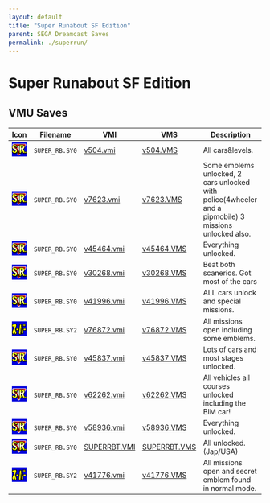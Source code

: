 ```yaml
---
layout: default
title: "Super Runabout SF Edition"
parent: SEGA Dreamcast Saves
permalink: ./superrun/
---
```

# Super Runabout SF Edition

## VMU Saves

| Icon | Filename | VMI | VMS | Description |
|------|----------|-----|-----|-------------|
| ![Super Runabout SF Edition](../icons/SUPER_RB.SY0.GIF) | `SUPER_RB.SY0` | [v504.vmi](v504.vmi) | [v504.VMS](v504.VMS) | All cars&levels.  |
| ![Super Runabout SF Edition](../icons/SUPER_RB.SY0.GIF) | `SUPER_RB.SY0` | [v7623.vmi](v7623.vmi) | [v7623.VMS](v7623.VMS) | Some emblems unlocked, 2 cars unlocked with police(4wheeler and a pipmobile) 3 missions unlocked also.  |
| ![Super Runabout SF Edition](../icons/SUPER_RB.SY0.GIF) | `SUPER_RB.SY0` | [v45464.vmi](v45464.vmi) | [v45464.VMS](v45464.VMS) | Everything unlocked.  |
| ![Super Runabout SF Edition](../icons/SUPER_RB.SY0.GIF) | `SUPER_RB.SY0` | [v30268.vmi](v30268.vmi) | [v30268.VMS](v30268.VMS) | Beat both scanerios. Got most of the cars  |
| ![Super Runabout SF Edition](../icons/SUPER_RB.SY0.GIF) | `SUPER_RB.SY0` | [v41996.vmi](v41996.vmi) | [v41996.VMS](v41996.VMS) | ALL cars unlock and special missions.  |
| ![Super Runabout SF Edition](../icons/SUPER_RB.SY2.GIF) | `SUPER_RB.SY2` | [v76872.vmi](v76872.vmi) | [v76872.VMS](v76872.VMS) | All missions open including some emblems.  |
| ![Super Runabout SF Edition](../icons/SUPER_RB.SY0.GIF) | `SUPER_RB.SY0` | [v45837.vmi](v45837.vmi) | [v45837.VMS](v45837.VMS) | Lots of cars and most stages unlocked.  |
| ![Super Runabout SF Edition](../icons/SUPER_RB.SY0.GIF) | `SUPER_RB.SY0` | [v62262.vmi](v62262.vmi) | [v62262.VMS](v62262.VMS) | All vehicles all courses unlocked including the BIM car!  |
| ![Super Runabout SF Edition](../icons/SUPER_RB.SY0.GIF) | `SUPER_RB.SY0` | [v58936.vmi](v58936.vmi) | [v58936.VMS](v58936.VMS) | Everything unlocked.  |
| ![Super Runabout SF Edition](../icons/SUPER_RB.SY0.GIF) | `SUPER_RB.SY0` | [SUPERRBT.VMI](SUPERRBT.VMI) | [SUPERRBT.VMS](SUPERRBT.VMS) | All unlocked. (Jap/USA) |
| ![Super Runabout SF Edition](../icons/SUPER_RB.SY2.GIF) | `SUPER_RB.SY2` | [v41776.vmi](v41776.vmi) | [v41776.VMS](v41776.VMS) | All missions open and secret emblem found in normal mode.  |
